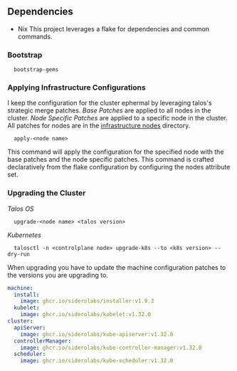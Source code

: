 ## Dependencies
- Nix
This project leverages a flake for dependencies and common commands.
### Bootstrap
```shell
  bootstrap-gems
```

### Applying Infrastructure Configurations
I keep the configuration for the cluster ephermal by leveraging talos's strategic merge patches.
*Base Patches* are applied to all nodes in the cluster.
*Node Specific Patches* are applied to a specific node in the cluster.
All patches for nodes are in the [infrastructure nodes](./infrastructure/nodes) directory.
```shell
  apply-<node name>
```
This command will apply the configuration for the specified node with the base patches and the node specific patches. This command is crafted declaratively from the flake configuration by configuring the nodes attribute set.

### Upgrading the Cluster
*Talos OS*
```shell
  upgrade-<node name> <talos version>
```
*Kubernetes*
```shell
  talosctl -n <controlplane node> upgrade-k8s --to <k8s version> --dry-run
```
When upgrading you have to update the machine configuration patches to the versions you are upgrading to.
```yaml
machine:
  install:
    image: ghcr.io/siderolabs/installer:v1.9.3
  kubelet:
    image: ghcr.io/siderolabs/kubelet:v1.32.0
cluster:
  apiServer:
    image: ghcr.io/siderolabs/kube-apiserver:v1.32.0
  controllerManager:
    image: ghcr.io/siderolabs/kube-controller-manager:v1.32.0
  scheduler:
    image: ghcr.io/siderolabs/kube-scheduler:v1.32.0
```
